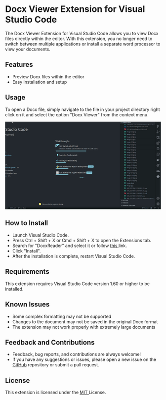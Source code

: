 # Docx Viewer Extension for Visual Studio Code
The Docx Viewer Extension for Visual Studio Code allows you to view Docx files directly within the editor. With this extension, you no longer need to switch between multiple applications or install a separate word processor to view your documents.

## Features
* Preview Docx files within the editor
* Easy installation and setup

## Usage
To open a Docx file, simply navigate to the file in your project directory right click on it and select the option "Docx Viewer" from the context menu.


![](assets\icons\sample.gif)


## How to Install
* Launch Visual Studio Code.
* Press Ctrl + Shift + X or Cmd + Shift + X to open the Extensions tab.
* Search for "DocxReader" and select it or follow <a href = "https://marketplace.visualstudio.com/items?itemName=ShahilKumar.docxreader"> this </a> link.  
* Click "Install".  
* After the installation is complete, restart Visual Studio Code.

## Requirements
This extension requires Visual Studio Code version 1.60 or higher to be installed.

## Known Issues
* Some complex formatting may not be supported
* Changes to the document may not be saved in the original Docx format
* The extension may not work properly with extremely large documents

## Feedback and Contributions
* Feedback, bug reports, and contributions are always welcome! 
* If you have any suggestions or issues, please open a new issue on the <a href = "https://github.com/skfrost19/Docx-Viewer"> GitHub</a> repository or submit a pull request.

## License
This extension is licensed under the <a href = "LICENSE.txt"> MIT </a> License.
